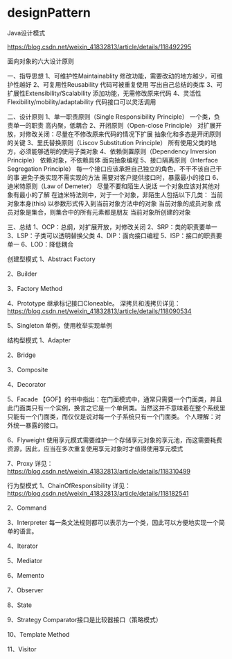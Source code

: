 # designPattern
Java设计模式

https://blog.csdn.net/weixin_41832813/article/details/118492295

面向对象的六大设计原则

一、指导思想
1、可维护性Maintainablity
修改功能，需要改动的地方越少，可维护性越好
2、可复用性Reusability
代码可被重复使用
写出自己总结的类库
3、可扩展性Extensibility/Scalability
添加功能，无需修改原来代码
4、灵活性Flexibility/mobility/adaptability
代码接口可以灵活调用

二、设计原则
1、单一职责原则（Single Responsibility Principle）
一个类，负责单一的职责
高内聚，低耦合
2、开闭原则（Open-close Principle）
对扩展开放，对修改关闭：尽量在不修改原来代码的情况下扩展
抽象化和多态是开闭原则的关键
3、里氏替换原则（Liscov Substitution Principle）
所有使用父类的地方，必须能够透明的使用子类对象
4、依赖倒置原则（Dependency Inversion Principle）
依赖对象，不依赖具体
面向抽象编程
5、接口隔离原则（Interface Segregation Principle）
每一个接口应该承担自己独立的角色，不干不该自己干的事
避免子类实现不需实现的方法
需要对客户提供接口时，暴露最小的接口
6、迪米特原则（Law of Demeter）
尽量不要和陌生人说话
一个对象应该对其他对象有最小的了解
在迪米特法则中，对于一个对象，非陌生人包括以下几类：
当前对象本身(this)
以参数形式传入到当前对象方法中的对象
当前对象的成员对象
成员对象是集合，则集合中的所有元素都是朋友
当前对象所创建的对象

三、总结
1、OCP：总纲，对扩展开放，对修改关闭
2、SRP：类的职责要单一
3、LSP：子类可以透明替换父类
4、DIP：面向接口编程
5、ISP：接口的职责要单一
6、LOD：降低耦合


创建型模式
1、Abstract Factory

2、Builder

3、Factory Method

4、Prototype
继承标记接口Cloneable。
深拷贝和浅拷贝详见：https://blog.csdn.net/weixin_41832813/article/details/118090534

5、Singleton
单例，使用枚举实现单例

结构型模式
1、Adapter

2、Bridge

3、Composite

4、Decorator

5、Facade
【GOF】的书中指出：在门面模式中，通常只需要一个门面类，并且此门面类只有一个实例，换言之它是一个单例类。当然这并不意味着在整个系统里只能有一个门面类，而仅仅是说对每一个子系统只有一个门面类。
个人理解：对外统一暴露的接口。

6、Flyweight
使用享元模式需要维护一个存储享元对象的享元池，而这需要耗费资源，因此，应当在多次重复使用享元对象时才值得使用享元模式

7、Proxy
详见：https://blog.csdn.net/weixin_41832813/article/details/118310499

行为型模式
1、ChainOfResponsibility
详见：https://blog.csdn.net/weixin_41832813/article/details/118182541

2、Command

3、Interpreter
每一条文法规则都可以表示为一个类，因此可以方便地实现一个简单的语言。

4、Iterator

5、Mediator

6、Memento

7、Observer

8、State

9、Strategy
Comparator接口是比较器接口（策略模式）

10、Template Method

11、Visitor

